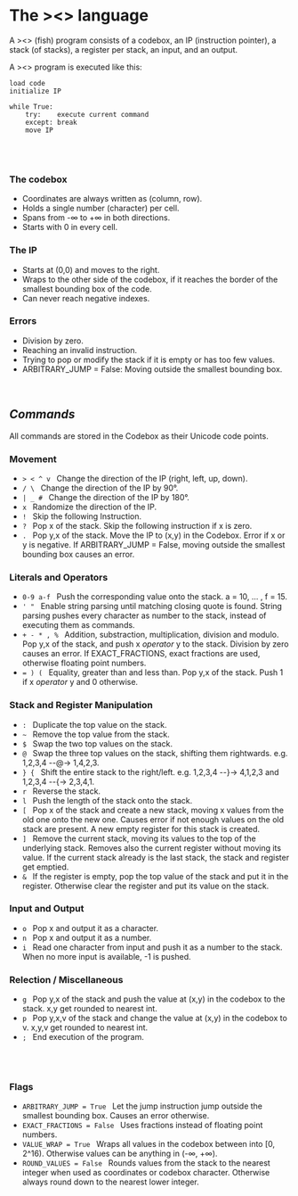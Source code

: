 # The ><> language


A ><> (fish) program consists of a codebox, an IP (instruction pointer), a stack (of stacks), a register per stack, an input, and an output.

A ><> program is executed like this:
```
load code
initialize IP

while True:
    try:    execute current command
    except: break
    move IP
```

<br><br>

### **The codebox**
- Coordinates are always written as (column, row).
- Holds a single number (character) per cell.
- Spans from -∞ to +∞ in both directions.
- Starts with 0 in every cell.

### **The IP**
- Starts at (0,0) and moves to the right.
- Wraps to the other side of the codebox, if it reaches the border of the smallest bounding box of the code.
- Can never reach negative indexes. 

### **Errors**
- Division by zero.
- Reaching an invalid instruction.
- Trying to pop or modify the stack if it is empty or has too few values.
- ARBITRARY_JUMP = False: Moving outside the smallest bounding box.



<br>

## ***Commands***
All commands are stored in the Codebox as their Unicode code points.

### **Movement**
- `> < ^ v ` Change the direction of the IP (right, left, up, down).
- `/ \ ` Change the direction of the IP by 90°.
- `| _ # ` Change the direction of the IP by 180°.
- `x ` Randomize the direction of the IP.
- `! ` Skip the following Instruction.
- `? ` Pop x of the stack. Skip the following instruction if x is zero.
- `. ` Pop y,x of the stack. Move the IP to (x,y) in the Codebox. Error if x or y is negative. If ARBITRARY_JUMP = False, moving outside the smallest bounding box causes an error.

### **Literals and Operators**
- `0-9 a-f ` Push the corresponding value onto the stack. a = 10, ... , f = 15.
- `' " ` Enable string parsing until matching closing quote is found. String parsing pushes every character as number to the stack, instead of executing them as commands.
- `+ - * , % ` Addition, substraction, multiplication, division and modulo. Pop y,x of the stack, and push x *operator* y to the stack. Division by zero causes an error. If EXACT_FRACTIONS, exact fractions are used, otherwise floating point numbers.
- `= ) ( ` Equality, greater than and less than. Pop y,x of the stack. Push 1 if x *operator* y and 0 otherwise.

### **Stack and Register Manipulation**
- `: ` Duplicate the top value on the stack.
- `~ ` Remove the top value from the stack.
- `$ ` Swap the two top values on the stack.
- `@ ` Swap the three top values on the stack, shifting them rightwards. e.g. 1,2,3,4 --@-> 1,4,2,3.
- `} { ` Shift the entire stack to the right/left. e.g. 1,2,3,4 --}-> 4,1,2,3 and 1,2,3,4 --{-> 2,3,4,1.
- `r ` Reverse the stack.
- `l ` Push the length of the stack onto the stack.
- `[ ` Pop x of the stack and create a new stack, moving x values from the old one onto the new one. Causes error if not enough values on the old stack are present. A new empty register for this stack is created.
- `] ` Remove the current stack, moving its values to the top of the underlying stack. Removes also the current register without moving its value. If the current stack already is the last stack, the stack and register get emptied.
- `& ` If the register is empty, pop the top value of the stack and put it in the register. Otherwise clear the register and put its value on the stack.

### **Input and Output**
- `o ` Pop x and output it as a character.
- `n ` Pop x and output it as a number.
- `i ` Read one character from input and push it as a number to the stack. When no more input is available, -1 is pushed.

### **Relection / Miscellaneous**
- `g ` Pop y,x of the stack and push the value at (x,y) in the codebox to the stack. x,y get rounded to nearest int.
- `p ` Pop y,x,v of the stack and change the value at (x,y) in the codebox to v. x,y,v get rounded to nearest int.
- `; ` End execution of the program.




<br><br>

### **Flags**
- `ARBITRARY_JUMP = True ` Let the jump instruction jump outside the smallest bounding box. Causes an error otherwise.
- `EXACT_FRACTIONS = False ` Uses fractions instead of floating point numbers.
- `VALUE_WRAP = True ` Wraps all values in the codebox between into [0, 2^16). Otherwise values can be anything in (-∞, +∞).
- `ROUND_VALUES = False ` Rounds values from the stack to the nearest integer when used as coordinates or codebox character. Otherwise always round down to the nearest lower integer.
